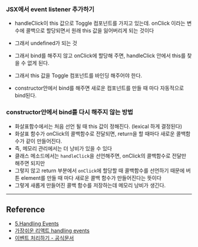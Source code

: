 ### ****JSX에서 event listener 추가하기****

- handleClick이 this 값으로 Toggle 컴포넌트를 가지고 있는데.  onClick 이라는 변수에 콜백으로 할당되면서 원래 this 값을 잃어버리게 되는 것이다
- 그래서 undefined가 되는 것
- 그래서 bind를 해주지 않고 onClick에 할당해 주면, handleClick 안에서 this를 찾을 수 없게 된다.
- 그래서 this 값을 Toggle 컴포넌트를 바인딩 해주어야 한다.

- constructor안에서 bind를 해주면 새로운 컴포넌트를 만들 때 마다 자동적으로 bind된다.

### ****constructor안에서 bind를 다시 해주지 않는 방법****

- 화살표함수에서는 처음 선언 될 때 this 값이 정해진다. (lexical 하게 결정된다)
- 화살표 함수가 onClick의 콜백함수로 전달되면, return을 할 때마다 새로운 콜백함수가 같이 만들어진다.
- 즉, 메모리 관리에서는 더 낭비가 있을 수 있다 
- 클래스 메소드에서는 `handleClick`을 선언해주면, onClick의 콜백함수로 전달만 해주면 되지만
- 그렇지 않고 return 부분에서 `onClick`에 할당할 때 콜백함수를 선언하기 때문에 버튼 element를 만들 때 마다 새로운 콜백 함수가 만들어진다는 뜻이다 
- 그렇게 새롭게 만들어진 콜백 함수를 저장하는데 메모리 낭비가 생긴다.

---

## Reference

- [5.Handling Events](https://davidhwang.netlify.app/React/5.Handling-Events/)
- [가장쉬운 리액트 handling events](https://www.youtube.com/watch?v=TCx_yNlxYNA&list=PLpq56DBY9U2CDnpw1EZoFMq1tFg2LWYLQ&index=8)
- [이벤트 처리하기 - 공식문서](https://ko.reactjs.org/docs/handling-events.html)
